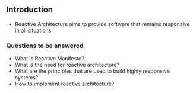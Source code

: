 ## Introduction

- Reactive Architecture aims to provide software that remains responsive in all situations.

### Questions to be answered

- What is Reactive Manifesto?
- What is the need for reactive architecture?
- What are the principles that are used to build highly responsive systems?
- How to implement reactive architecture?

